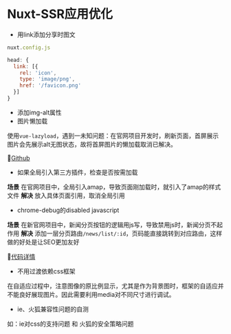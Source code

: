 # Nuxt-SSR应用优化

- 用link添加分享时图文

```js
nuxt.config.js

head: {
  link: [{
    rel: 'icon',
    type: 'image/png',
    href: '/favicon.png'
  }]
}
```

<!-- - 用 ```NuxtLink``` 替代 ```a```，有hash值除外 -->
- 添加img-alt属性
- 图片懒加载
  
使用```vue-lazyload```，遇到一未知问题：在官网项目开发时，刷新页面，首屏展示图片会先展示alt无图状态，故将首屏图片的懒加载取消已解决。

💬[Github](https://github.com/hilongjw/vue-lazyload)

- 如果全局引入第三方插件，检查是否按需加载

**场景**
在官网项目中，全局引入amap，导致页面刚加载时，就引入了amap的样式文件
**解决**
放入具体页面引用，取消全局引用

- chrome-debug的disabled javascript

**场景**
在新官网项目中，新闻分页按钮的逻辑用js写，导致禁用js时，新闻分页不起作用
**解决**
添加一层分页路由```/news/list/:id```，页码能直接跳转到对应路由，这样做的好处是让SEO更加友好

💬[代码详情](https://gitlab.bigtree.com/fe/official/bigtreefinance-www/commit/bfee875c52258595b667fcf3c22ad7784a100928)

- 不用过渡依赖css框架

在自适应过程中，注意图像的原比例显示，尤其是作为背景图时，框架的自适应并不能良好展现图片。因此需要利用media对不同尺寸进行调试。

- ie、火狐兼容性问题的自测

如：ie对css的支持问题 和 火狐的安全策略问题
